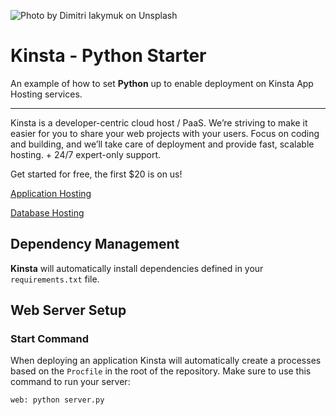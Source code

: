 ![Photo by Dimitri Iakymuk on Unsplash](https://user-images.githubusercontent.com/2342458/214546464-033f2a3d-189f-42a3-ad30-11d80358f6c1.png)

# Kinsta - Python Starter

An example of how to set **Python** up to enable deployment on Kinsta App Hosting services.

---
Kinsta is a developer-centric cloud host / PaaS. We’re striving to make it easier for you to share your web projects with your users. Focus on coding and building, and we’ll take care of deployment and provide fast, scalable hosting. + 24/7 expert-only support.

Get started for free, the first $20 is on us!

[Application Hosting](https://kinsta.com/application-hosting)

[Database Hosting](https://kinsta.com/database-hosting)

## Dependency Management
**Kinsta** will automatically install dependencies defined in your `requirements.txt` file.

## Web Server Setup
### Start Command
When deploying an application Kinsta will automatically create a processes based on the `Procfile` in the root of the repository. Make sure to use this command to run your server:
```
web: python server.py
```

